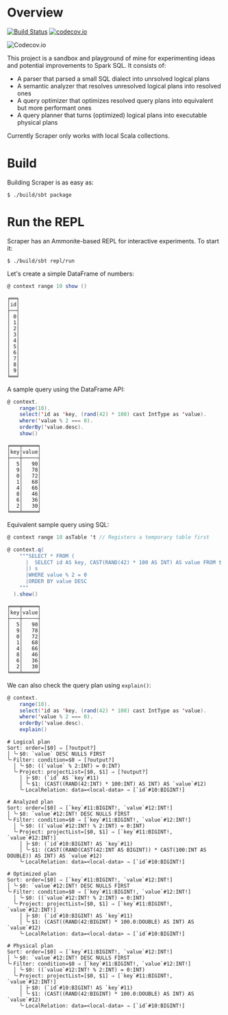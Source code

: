 # Overview

[![Build Status][travis-ci-badge]][travis-ci] [![codecov.io][codecov-badge]][codecov]

![Codecov.io][codecov-history]

[travis-ci-badge]: https://travis-ci.org/liancheng/scraper.svg?branch=master
[travis-ci]: https://travis-ci.org/liancheng/scraper
[codecov-badge]: https://codecov.io/github/liancheng/scraper/coverage.svg?branch=master
[codecov]: https://codecov.io/github/liancheng/scraper?branch=master
[codecov-history]: https://codecov.io/github/liancheng/scraper/branch.svg?branch=master

This project is a sandbox and playground of mine for experimenting ideas and potential improvements to Spark SQL. It consists of:

- A parser that parsed a small SQL dialect into unrsolved logical plans
- A semantic analyzer that resolves unresolved logical plans into resolved ones
- A query optimizer that optimizes resolved query plans into equivalent but more performant ones
- A query planner that turns (optimized) logical plans into executable physical plans

Currently Scraper only works with local Scala collections.

# Build

Building Scraper is as easy as:

```
$ ./build/sbt package
```

# Run the REPL

Scraper has an Ammonite-based REPL for interactive experiments. To start it:

```
$ ./build/sbt repl/run
```

Let's create a simple DataFrame of numbers:

```scala
@ context range 10 show ()
```

```
╒══╕
│id│
├──┤
│ 0│
│ 1│
│ 2│
│ 3│
│ 4│
│ 5│
│ 6│
│ 7│
│ 8│
│ 9│
╘══╛
```

A sample query using the DataFrame API:

```scala
@ context.
    range(10).
    select('id as 'key, (rand(42) * 100) cast IntType as 'value).
    where('value % 2 === 0).
    orderBy('value.desc).
    show()
```

```
╒═══╤═════╕
│key│value│
├───┼─────┤
│  5│   90│
│  9│   78│
│  0│   72│
│  1│   68│
│  4│   66│
│  8│   46│
│  6│   36│
│  2│   30│
╘═══╧═════╛
```

Equivalent sample query using SQL:

```scala
@ context range 10 asTable 't // Registers a temporary table first

@ context.q(
    """SELECT * FROM (
	  |  SELECT id AS key, CAST(RAND(42) * 100 AS INT) AS value FROM t
	  |) s
	  |WHERE value % 2 = 0
	  |ORDER BY value DESC
	"""
  ).show()
```

```
╒═══╤═════╕
│key│value│
├───┼─────┤
│  5│   90│
│  9│   78│
│  0│   72│
│  1│   68│
│  4│   66│
│  8│   46│
│  6│   36│
│  2│   30│
╘═══╧═════╛
```

We can also check the query plan using `explain()`:

```scala
@ context.
    range(10).
    select('id as 'key, (rand(42) * 100) cast IntType as 'value).
    where('value % 2 === 0).
    orderBy('value.desc).
    explain()
```

```
# Logical plan
Sort: order=[$0] ⇒ [?output?]
│ ╰╴$0: `value` DESC NULLS FIRST
╰╴Filter: condition=$0 ⇒ [?output?]
  │ ╰╴$0: ((`value` % 2:INT) = 0:INT)
  ╰╴Project: projectList=[$0, $1] ⇒ [?output?]
    │ ├╴$0: (`id` AS `key`#11)
    │ ╰╴$1: (CAST((RAND(42:INT) * 100:INT) AS INT) AS `value`#12)
    ╰╴LocalRelation: data=<local-data> ⇒ [`id`#10:BIGINT!]

# Analyzed plan
Sort: order=[$0] ⇒ [`key`#11:BIGINT!, `value`#12:INT!]
│ ╰╴$0: `value`#12:INT! DESC NULLS FIRST
╰╴Filter: condition=$0 ⇒ [`key`#11:BIGINT!, `value`#12:INT!]
  │ ╰╴$0: ((`value`#12:INT! % 2:INT) = 0:INT)
  ╰╴Project: projectList=[$0, $1] ⇒ [`key`#11:BIGINT!, `value`#12:INT!]
    │ ├╴$0: (`id`#10:BIGINT! AS `key`#11)
    │ ╰╴$1: (CAST((RAND(CAST(42:INT AS BIGINT)) * CAST(100:INT AS DOUBLE)) AS INT) AS `value`#12)
    ╰╴LocalRelation: data=<local-data> ⇒ [`id`#10:BIGINT!]

# Optimized plan
Sort: order=[$0] ⇒ [`key`#11:BIGINT!, `value`#12:INT!]
│ ╰╴$0: `value`#12:INT! DESC NULLS FIRST
╰╴Filter: condition=$0 ⇒ [`key`#11:BIGINT!, `value`#12:INT!]
  │ ╰╴$0: ((`value`#12:INT! % 2:INT) = 0:INT)
  ╰╴Project: projectList=[$0, $1] ⇒ [`key`#11:BIGINT!, `value`#12:INT!]
    │ ├╴$0: (`id`#10:BIGINT! AS `key`#11)
    │ ╰╴$1: (CAST((RAND(42:BIGINT) * 100.0:DOUBLE) AS INT) AS `value`#12)
    ╰╴LocalRelation: data=<local-data> ⇒ [`id`#10:BIGINT!]

# Physical plan
Sort: order=[$0] ⇒ [`key`#11:BIGINT!, `value`#12:INT!]
│ ╰╴$0: `value`#12:INT! DESC NULLS FIRST
╰╴Filter: condition=$0 ⇒ [`key`#11:BIGINT!, `value`#12:INT!]
  │ ╰╴$0: ((`value`#12:INT! % 2:INT) = 0:INT)
  ╰╴Project: projectList=[$0, $1] ⇒ [`key`#11:BIGINT!, `value`#12:INT!]
    │ ├╴$0: (`id`#10:BIGINT! AS `key`#11)
    │ ╰╴$1: (CAST((RAND(42:BIGINT) * 100.0:DOUBLE) AS INT) AS `value`#12)
    ╰╴LocalRelation: data=<local-data> ⇒ [`id`#10:BIGINT!]
```

